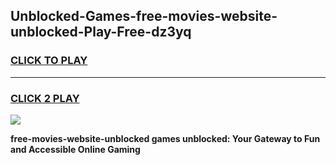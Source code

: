 
## Unblocked-Games-free-movies-website-unblocked-Play-Free-dz3yq
<h3>
<a href="https://premium76.site?title=free-movies-website-unblocked&ref=23A">CLICK TO PLAY</a></h3>
<hr>

<h3>
<a href="https://premium76.site?title=free-movies-website-unblocked&ref=23A">CLICK 2 PLAY</a>
  
</h3>

<a href="https://premium76.site?title=free-movies-website-unblocked&ref=23A"><img src="https://clearcache.store/games.png"></a>


**free-movies-website-unblocked games unblocked: Your Gateway to Fun and Accessible Online Gaming**
